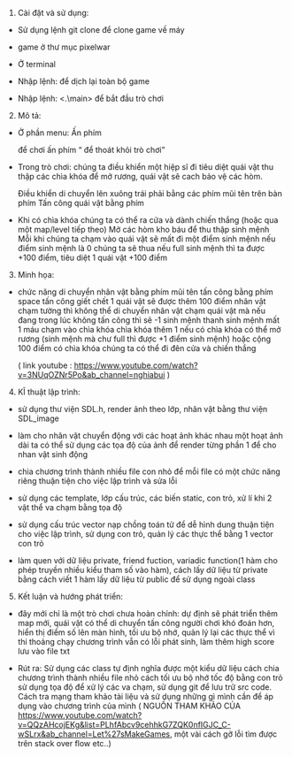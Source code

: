 1. Cài đặt và sử dụng:
- Sử dụng lệnh git clone để clone game về máy
- game ở thư mục pixelwar

- Ở terminal 
- Nhập lệnh: <mingw32-make> để dịch lại toàn bộ game
- Nhập lệnh: <.\main> để bắt đầu trò chơi

2. Mô tả:
- Ở phần menu:
  Ấn phím <p> để chơi ấn phím <q> để thoát khỏi trò chơi

- Trong trò chơi:
  chúng ta điều khiển một hiệp sĩ đi tiêu diệt quái vật thu thập các chìa khóa để mở rương, quái vật sẽ cach bảo vệ các hòm.

  Điều khiển di chuyển lên xuông trái phải bằng các phím mũi tên trên bàn phím
  Tấn công quái vật bằng phím <SPACE>

- Khi có chìa khóa chúng ta có thể ra cửa và dành chiến thắng (hoặc qua một map/level tiếp theo)
  Mở các hòm kho báu để thu thập sinh mệnh 
  Mỗi khi chúng ta chạm vào quái vật sẽ mất đi một điểm sinh mệnh 
  nếu điểm sinh mệnh là 0 chúng ta sẽ thua nếu full sinh mệnh
  thì ta được +100 điểm, tiêu diệt 1 quái vật +100 điểm

3. Minh họa:
- chức năng di chuyển nhân vật bằng phím mũi tên
  tấn công bằng phím space tấn công giết chết 1 quái vật sẽ được thêm 100 điểm
  nhân vật chạm tường thì không thể di chuyển
  nhân vật chạm quái vật mà nếu đang trong lúc không tấn công thì sẽ -1 sinh mệnh thanh sinh mệnh mất 1 máu chạm vào chìa khóa chìa khóa thêm 1
  nếu có chìa khóa có thể mở rương (sinh mệnh mà chư full thì được +1 điểm sinh mệnh) hoặc cộng 100 điểm 
  có chìa khóa chúng ta có thể đi đên cửa và chiến thắng

  ( link youtube : https://www.youtube.com/watch?v=3NUqOZNr5Po&ab_channel=nghiabui )

4. KĨ thuật lập trình:
- sử dụng thư viện SDL.h, render ảnh theo lớp, nhân vật bằng thư viện SDL_image

- làm cho nhân vật chuyển động với các hoạt ảnh khác nhau một hoạt ảnh dài
  ta có thể sử dụng các tọa độ của ảnh để render từng phần 1 để cho nhan vật 
  sinh động

- chia chương trình thành nhiều file con nhỏ để mỗi file có một chức năng riêng thuận tiện cho việc lập trình và sửa lỗi

- sử dụng các template, lớp cấu trúc, các biến static, con trỏ, xử lí khi 2 vật thể va chạm bằng tọa độ

- sử dụng cấu trúc vector nạp chồng toán tử để dễ hình dung thuận tiện cho việc lập trình, sử dụng con trỏ, quản lý các thực thể bằng 1 vector con trỏ

- làm quen với dữ liệu private, friend fuction, variadic function(1 hàm cho phép truyền nhiều kiểu tham số vào hàm), cách lấy dữ liệu từ private bằng cách viết 1 hàm
lấy dữ liệu từ public để sử dụng ngoài class

5. Kết luận và hướng phát triển:
- đây mới chỉ là một trò chơi chưa hoàn chỉnh:
  dự định sẽ phát triển thêm map mới, quái vật có thể di chuyển tấn công người chơi khó đoán hơn, hiển thị điểm số lên màn hình, tối ưu bộ nhớ, quản lý lại các thực   thể vì thi thoảng chạy chương trình vẫn có lỗi phát sinh, làm thêm high score lưu vào file txt

- Rút ra:
 Sử dụng các class tự định nghĩa được một kiểu dữ liệu cách chia chương trình thành nhiều file nhỏ cách tối ưu bộ nhớ tốc độ bằng con trỏ sử dụng tọa độ để xử lý các  va chạm, sử dụng git để lưu trữ src code.
 Cách tra mạng tham khảo tài liệu và sử dụng những gì mình cần để áp dụng vào chương trình của mình 
 ( NGUỒN THAM KHẢO CỦA https://www.youtube.com/watch?v=QQzAHcojEKg&list=PLhfAbcv9cehhkG7ZQK0nfIGJC_C-wSLrx&ab_channel=Let%27sMakeGames, một vài cách gỡ lỗi tìm được trên stack over flow etc..)
